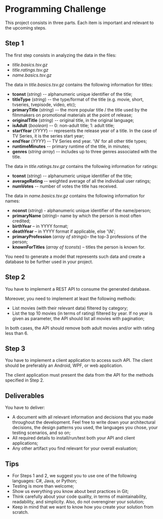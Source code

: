 # Programming Challenge

This project consists in three parts. Each item is important and relevant to the upcoming steps.

## Step 1

The first step consists in analyzing the data in the files:
- _title.basics.tsv.gz_
- _title.ratings.tsv.gz_
- _name.basics.tsv.gz_

The data in _title.basics.tsv.gz_ contains the following information for titles:
- __tconst__ (_string_) -- alphanumeric unique identifier of the title;
- __titleType__ (_string_) -- the type/format of the title (e.g. movie, short, tvseries, tvepisode, video, etc);
- __primaryTitle__ (_string_) -- the more popular title / the title used by the filmmakers on promotional materials at the point of release;
- __originalTitle__ (_string_) -- original title, in the original language;
- __isAdult__ (_boolean_) -- 0: non-adult title; 1: adult title;
- __startYear__ (_YYYY_) -- represents the release year of a title. In the case of TV Series, it is the series start year;
- __endYear__ (_YYYY_) -- TV Series end year.  '\N' for all other title types;
- __runtimeMinutes__ -- primary runtime of the title, in minutes;
- __genres__ (_string array_) -- includes up to three genres associated with the title.

The data in _title.ratings.tsv.gz_ contains the following information for ratings:
- __tconst__ (_string_) -- alphanumeric unique identifier of the title;
- __averageRating__ -- weighted average of all the individual user ratings;
- __numVotes__ -- number of votes the title has received.

The data in  _name.basics.tsv.gz_ contains the following information for names:
- __nconst__ (_string_) - alphanumeric unique identifier of the name/person;
- __primaryName__ (_string_)– name by which the person is most often credited;
- __birthYear__ – in YYYY format;
- __deathYear__ – in YYYY format if applicable, else '\N';
- __primaryProfession__ (_array of strings_)– the top-3 professions of the person;
- __knownForTitles__ (_array of tconsts_) – titles the person is known for.

You need to generate a model that represents such data and create a database to be further used in your project.

## Step 2

You have to implement a REST API to consume the generated database.

Moreover, you need to implement at least the following methods:
- List movies (with their relevant data) filtered by category;
- List the top 10 movies (in terms of rating) filtered by year. If no year is given as parameter, the API should list all movies with pagination;

In both cases, the API should remove both adult movies and/or with rating less than 6.

## Step 3

You have to implement a client application to access such API. The client should be preferably an Android, WPF, or web application.

The client application must present the data from the API for the methods specified in Step 2.

## Deliverables

You have to deliver:
- A document with all relevant information and decisions that you made throughout the development. Feel free to write down your architectural decisions, the design patterns you used, the languages you chose, your testing scenarios, and so on;
- All required details to install/run/test both your API and client applications;
- Any other artifact you find relevant for your overall evaluation;

## Tips

- For Steps 1 and 2, we suggest you to use one of the following languages: C#, Java, or Python;
- Testing is more than welcome;
- Show us everything you know about best practices in Git;
- Think carefully about your code quality, in terms of maintainability, readability, and simplicity. Also, do not overenginer your solution;
- Keep in mind that we want to know how you create your solution from scratch.
